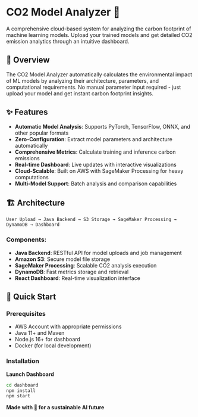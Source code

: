 # CO2 Model Analyzer 🌱

A comprehensive cloud-based system for analyzing the carbon footprint of machine learning models. Upload your trained models and get detailed CO2 emission analytics through an intuitive dashboard.

## 🎯 Overview

The CO2 Model Analyzer automatically calculates the environmental impact of ML models by analyzing their architecture, parameters, and computational requirements. No manual parameter input required - just upload your model and get instant carbon footprint insights.

## ✨ Features

- **Automatic Model Analysis**: Supports PyTorch, TensorFlow, ONNX, and other popular formats
- **Zero-Configuration**: Extract model parameters and architecture automatically
- **Comprehensive Metrics**: Calculate training and inference carbon emissions
- **Real-time Dashboard**: Live updates with interactive visualizations
- **Cloud-Scalable**: Built on AWS with SageMaker Processing for heavy computations
- **Multi-Model Support**: Batch analysis and comparison capabilities

## 🏗️ Architecture

```
User Upload → Java Backend → S3 Storage → SageMaker Processing → DynamoDB → Dashboard
```

### Components:
- **Java Backend**: RESTful API for model uploads and job management
- **Amazon S3**: Secure model file storage
- **SageMaker Processing**: Scalable CO2 analysis execution
- **DynamoDB**: Fast metrics storage and retrieval
- **React Dashboard**: Real-time visualization interface

## 🚀 Quick Start

### Prerequisites
- AWS Account with appropriate permissions
- Java 11+ and Maven
- Node.js 16+ for dashboard
- Docker (for local development)

### Installation

 **Launch Dashboard**
   ```bash
   cd dashboard
   npm install
   npm start
   ```

**Made with 🌱 for a sustainable AI future**
